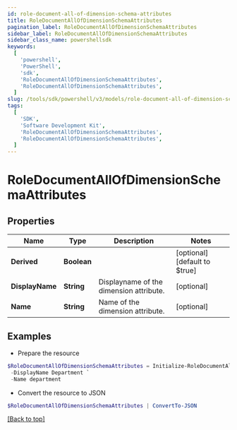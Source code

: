 ```yaml
---
id: role-document-all-of-dimension-schema-attributes
title: RoleDocumentAllOfDimensionSchemaAttributes
pagination_label: RoleDocumentAllOfDimensionSchemaAttributes
sidebar_label: RoleDocumentAllOfDimensionSchemaAttributes
sidebar_class_name: powershellsdk
keywords:
  [
    'powershell',
    'PowerShell',
    'sdk',
    'RoleDocumentAllOfDimensionSchemaAttributes',
    'RoleDocumentAllOfDimensionSchemaAttributes',
  ]
slug: /tools/sdk/powershell/v3/models/role-document-all-of-dimension-schema-attributes
tags:
  [
    'SDK',
    'Software Development Kit',
    'RoleDocumentAllOfDimensionSchemaAttributes',
    'RoleDocumentAllOfDimensionSchemaAttributes',
  ]
---
```


# RoleDocumentAllOfDimensionSchemaAttributes

## Properties

| Name | Type | Description | Notes |
| --- | --- | --- | --- |
| **Derived** | **Boolean** |  | [optional] [default to $true] |
| **DisplayName** | **String** | Displayname of the dimension attribute. | [optional] |
| **Name** | **String** | Name of the dimension attribute. | [optional] |

## Examples

- Prepare the resource

```powershell
$RoleDocumentAllOfDimensionSchemaAttributes = Initialize-RoleDocumentAllOfDimensionSchemaAttributes  -Derived true `
 -DisplayName Department `
 -Name department
```

- Convert the resource to JSON

```powershell
$RoleDocumentAllOfDimensionSchemaAttributes | ConvertTo-JSON
```

[[Back to top]](#)

